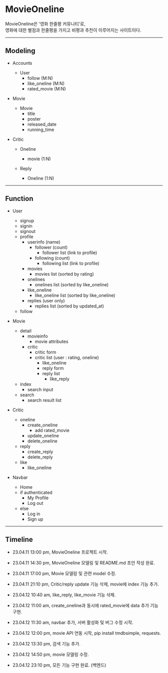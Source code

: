 # MovieOneline 

MovieOneline은 '영화 한줄평 커뮤니티'로,   
영화에 대한 별점과 한줄평을 가지고 비평과 추천이 이루어지는 사이트이다.

---

## Modeling

- Accounts
    - User
        - follow (M:N)
        - like_oneline (M:N)
        - rated_movie (M:N)

- Movie
    - Movie
        - title
        - poster
        - released_date
        - running_time

- Critic
    - Oneline
        - movie (1:N)

    - Reply
        - Oneline (1:N)

---

## Function

- User
    - signup
    - signin
    - signout
    - profile
        - userinfo (name)
            - follower (count)
                - follower list (link to profile)
            - following (count)
                - following list (link to profile)
        - movies
            - movies list (sorted by rating)
        - onelines
            - onelines list (sorted by like_oneline)
        - like_oneline 
            - like_oneline list (sorted by like_oneline)
        - replies (user only)
            - replies list (sorted by updated_at)
    - follow

- Movie
    - detail
        - movieinfo
            - movie attributes
        - critic
            - critic form
            - critic list (user : rating, oneline)
                - like_oneline
                - reply form
                - reply list
                    - like_reply
    - index
        - search input
    - search
        - search result list
        
- Critic
    - oneline
        - create_oneline
            - add rated_movie
        - update_oneline
        - delete_oneline
    - reply
        - create_reply
        - delete_reply
    - like
        - like_oneline

- Navbar
    - Home
    - if authenticated
        - My Profile
        - Log out
    - else
        - Log in
        - Sign up

                



---

## Timeline

- 23.04.11 13:00 pm, MovieOneline 프로젝트 시작.
- 23.04.11 14:30 pm, MovieOneline 모델링 및 README.md 초안 작성 완료.
- 23.04.11 17:00 pm, Movie 모델링 및 관련 model 수정.
- 23.04.11 21:10 pm, Critic/reply update 기능 삭제, movie에 index 기능 추가.

- 23.04.12 10:40 am, like_reply, like_movie 기능 삭제.
- 23.04.12 11:00 am, create_oneline과 동시에 rated_movie에 data 추가 기능 구현.
- 23.04.12 11:30 am, navbar 추가, 서버 활성화 및 버그 수정 시작.
- 23.04.12 12:00 pm, movie API 연동 시작, pip install tmdbsimple, requests.
- 23.04.12 13:30 pm, 검색 기능 추가.
- 23.04.12 14:50 pm, movie 모델링 수정. 
- 23.04.12 23:10 pm, 모든 기능 구현 완료. (백엔드)








